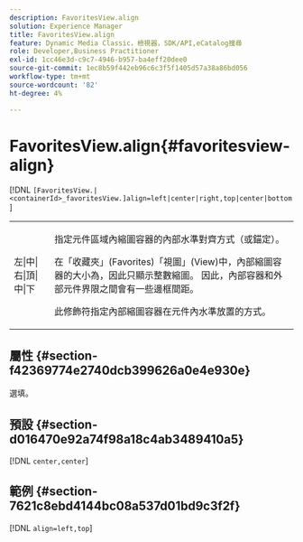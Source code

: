 ```yaml
---
description: FavoritesView.align
solution: Experience Manager
title: FavoritesView.align
feature: Dynamic Media Classic，檢視器，SDK/API,eCatalog搜尋
role: Developer,Business Practitioner
exl-id: 1cc46e3d-c9c7-4946-b957-ba4eff20dee0
source-git-commit: 1ec8b59f442eb96c6c3f5f1405d57a38a86bd056
workflow-type: tm+mt
source-wordcount: '82'
ht-degree: 4%

---
```


# FavoritesView.align{#favoritesview-align}

[!DNL `[FavoritesView.|<containerId>_favoritesView.]align=left|center|right,top|center|bottom`]

<table id="table_2B109D2F91E64B5382B31921C3780FA5"> 
 <tbody> 
  <tr> 
   <td colname="col1"> <p><span class="codeph"> 左|中|右|頂|中|下</span> </p> </td> 
   <td colname="col2"> <p> 指定元件區域內縮圖容器的內部水準對齊方式（或錨定）。 </p> <p>在「收藏夾」(Favorites)「視圖」(View)中，內部縮圖容器的大小為，因此只顯示整數縮圖。 因此，內部容器和外部元件界限之間會有一些邊框間距。 </p> <p>此修飾符指定內部縮圖容器在元件內水準放置的方式。 </p> </td> 
  </tr> 
 </tbody> 
</table>

## 屬性 {#section-f42369774e2740dcb399626a0e4e930e}

選填。

## 預設 {#section-d016470e92a74f98a18c4ab3489410a5}

[!DNL `center,center`]

## 範例 {#section-7621c8ebd4144bc08a537d01bd9c3f2f}

[!DNL `align=left,top`]

